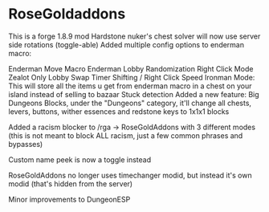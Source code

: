 # RoseGoldaddons
This is a forge 1.8.9 mod
Hardstone nuker's chest solver will now use server side rotations (toggle-able)
Added multiple config options to enderman macro:

Enderman Move Macro
Enderman Lobby
Randomization
Right Click Mode
Zealot Only
Lobby Swap Timer
Shifting / Right Click Speed
Ironman Mode: This will store all the items u get from enderman macro in a chest on your island instead of selling to bazaar
Stuck detection
Added a new feature: Big Dungeons Blocks, under the "Dungeons" category, it'll change all chests, levers, buttons, wither essences and redstone keys to 1x1x1 blocks

Added a racism blocker to /rga -> RoseGoldAddons with 3 different modes (this is not meant to block ALL racism, just a few common phrases and bypasses)

Custom name peek is now a toggle instead

RoseGoldAddons no longer uses timechanger modid, but instead it's own modid (that's hidden from the server)

Minor improvements to DungeonESP
